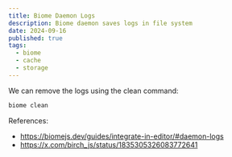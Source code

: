```yaml
---
title: Biome Daemon Logs
description: Biome daemon saves logs in file system
date: 2024-09-16
published: true
tags:
  - biome
  - cache
  - storage
---
```


We can remove the logs using the clean command:

```bash
biome clean
```

References: 
- https://biomejs.dev/guides/integrate-in-editor/#daemon-logs
- https://x.com/birch_js/status/1835305326083772641

